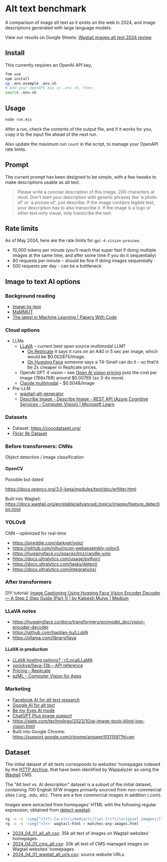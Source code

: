 # Alt text benchmark

A comparison of image alt text as it exists on the web in 2024, and image descriptions generated with large language models.

View our results on Google Sheets: [Wagtail images alt text 2024 review](https://docs.google.com/spreadsheets/d/1MgHVWYuKjdLkqiCOJzli7wQKjmjpeHjLL1naJYHeeDw/edit?usp=sharing)

## Install

This currently requires an OpenAI API key,

```bash
fnm use
npm install
cp .env.example .env.sh
# Add your OpenAPI key in .env.sh, then:
source .env.sh
```

## Usage

```bash
node run.mjs
```

After a run, check the contents of the output file, and if it works for you, copy it to the input file ahead of the next run.

Also update the maximum run `count` in the script, to manage your OpenAPI rate limits.

## Prompt

The current prompt has been designed to be simple, with a few tweaks to make descriptions usable as alt text.

> Please write a concise description of this image, 200 characters at most. Don’t start your description with generic phrases like 'a photo of' or 'a picture of', just describe. If the image contains legible text, your description has to also transcribe it. If the image is a logo or other text-only visual, only transcribe the text.

## Rate limits

As of May 2024, here are the rate limits for `gpt-4-vision-preview`:

- 10,000 tokens per minute (you’ll reach that super fast if doing multiple images at the same time, and after some time if you do it sequentially)
- 80 requests per minute – should be fine if doing images sequentially
- 500 requests per day - can be a bottleneck

## Image to text AI options

### Background reading

- [Image-to-text](https://huggingface.co/tasks/imalige-to-text)
- [MaMMUT](https://blog.research.google/2023/05/mammut-simple-vision-encoder-text.html)
- [The latest in Machine Learning | Papers With Code](https://paperswithcode.com/)

### Cloud options

- LLMs
  - [LLaVA](https://github.com/haotian-liu/LLaVA) – current best open source multimodal LLM?
    - [On Replicate](https://replicate.com/yorickvp/llava-13b) it says it runs on an A40 in 5 sec per image, which would be $0.002875/image.
    - [On Hugging Face](https://huggingface.co/spaces/badayvedat/LLaVA) someone says a T4-Small can do it – so that’d be 2x cheaper in Replicate prices.
  - OpenAI GPT 4 vision – see [Open AI vision pricing](https://openai.com/pricing) puts the cost per image (768x768) around $0.00765 (so 3-4x more).
  - [Claude multimodal](https://docs.anthropic.com/claude/docs/vision#image-size) – $0.0048/image
- Pre-LLM
  - [wagtail-alt-generator](https://github.com/marteinn/wagtail-alt-generator)
  - [Describe Image - Describe Image - REST API (Azure Cognitive Services - Computer Vision) | Microsoft Learn](https://learn.microsoft.com/en-us/rest/api/computervision/describe-image/describe-image?view=rest-computervision-v3.1&tabs=HTTP)

### Datasets

- Dataset: https://cocodataset.org/
- [Flickr 8k Dataset](https://www.kaggle.com/datasets/adityajn105/flickr8k)

### Before transformers: CNNs

Object detection / image classification

#### OpenCV

Possible but dated

https://docs.opencv.org/3.0-beta/modules/text/doc/erfilter.html

Built into Wagtail: https://docs.wagtail.org/en/stable/advanced_topics/images/feature_detection.html

### YOLOv8

CNN – optimized for real-time

- https://pjreddie.com/darknet/yolo/
- https://github.com/nihui/ncnn-webassembly-yolov5
- https://huggingface.co/spaces/lmz/candle-yolo
- https://docs.ultralytics.com/usage/python/
- https://docs.ultralytics.com/tasks/detect/
- https://docs.ultralytics.com/integrations/

### After transformers

DIY tutorial: [Image Captioning Using Hugging Face Vision Encoder Decoder — A Step 2 Step Guide (Part 1) | by Kalpesh Mulye | Medium](https://medium.com/@kalpeshmulye/image-captioning-using-hugging-face-vision-encoder-decoder-step-2-step-guide-part-1-495ecb05f0d5)

### LLaVA notes

- https://huggingface.co/docs/transformers/en/model_doc/vision-encoder-decoder
- https://github.com/haotian-liu/LLaVA
- https://ollama.com/library/llava

#### LLaVA in production

- [LLaVA hosting options? : r/LocalLLaMA](https://www.reddit.com/r/LocalLLaMA/comments/1775ha5/llava_hosting_options/)
- [yorickvp/llava-13b – API reference](https://replicate.com/yorickvp/llava-13b/api)
- [Pricing – Replicate](https://replicate.com/pricing)
- [ezML - Computer Vision for Apps](https://ezml.io/)

### Marketing

- [Facebook AI for alt text research](https://about.fb.com/news/2021/01/using-ai-to-improve-photo-descriptions-for-blind-and-visually-impaired-people/)
- [Google AI for alt text](https://blog.google/outreach-initiatives/accessibility/get-image-descriptions/)
- [Be my Eyes AI mode](https://www.bemyeyes.com/blog/announcing-be-my-ai)
- [ChatGPT Plus image support](https://www.wired.com/story/chatgpt-plus-image-feature-openai/)
- https://slate.com/technology/2023/10/ai-image-tools-blind-low-vision.html
- Built into Google Chrome: https://support.google.com/chrome/answer/9311597?hl=en

## Dataset

The initial dataset of alt texts corresponds to websites’ homepages indexed by the [HTTP Archive](https://httparchive.org/), that have been identified by Wappalyzer as using the [Wagtail](https://wagtail.org/) CMS.

The "Alt text vs. AI description" dataset is a subset of the initial dataset, containing 700 English SFW images primarily sourced from non-commercial sites (.org, .edu, etc). There are a few commercial images in addition (.com).

Images were extracted from homepages’ HTML with the following regular expression, obtained from [detect-wagtail](https://github.com/thibaudcolas/detect-wagtail):

```bash
rg -o -e '<img[^>]+(\.[a-z]+|\/media)(\/[\w\-]+)?\/(original_images\/[\w\-]+\.|images\/[\w\-.]+\.((fill|max|min|width|height|scale)-\d|original))[^>]+>' wagtail-html > matches.html
rg -o -e '<img[^>]+>' wagtail-html > matches-any-images.html
```

- [2024_04_01_all_alt.csv](./dataset/2024_04_01_all_alt.csv): 35k alt text of images on Wagtail websites’ homepages.
- [2024_04_01_cms_alt.csv](./dataset/2024_04_01_cms_alt.csv): 20k alt text of CMS-managed images on Wagtail websites’ homepages.
- [2024_04_01_wagtail_all_urls.csv](./dataset/2024_04_01_wagtail_all_urls.csv): source website URLs.
